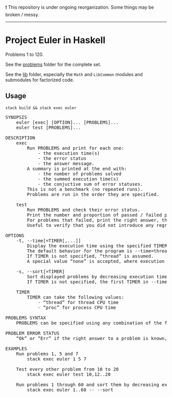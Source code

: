 :exclamation: This repository is under ongoing reorganization. Some things may be broken / messy.

------------------------------


# Project Euler in Haskell

Problems 1 to 120.

See the [problems](problems) folder for the complete set.

See the [lib](lib) folder, especially the `Math` and `LibCommon` modules and submodules for factorized code.


## Usage

`stack build && stack exec euler`

<pre>
SYNOPSIS
    euler [exec] [OPTION]... [PROBLEMS]...
    euler test [PROBLEMS]...

DESCRIPTION
    exec
        Run PROBLEMS and print for each one:
            - the execution time(s)
            - the error status
            - the answer message.
        A summary is printed at the end with:
            - the number of problems solved
            - the summed execution time(s)
            - the conjuctive sum of error statuses.
        This is not a benchmark (no repeated runs).
        Problems are run in the order they are specified.

    test
        Run PROBLEMS and check their error status.
        Print the number and proportion of passed / failed problems.
        For problems that failed, print the right answer, the current result, and the message.
        Useful to verify that you did not introduce any regression.

OPTIONS
    -t, --time[=TIMER[,...]]
        Display the execution time using the specified TIMER(s).
        The default behavior for the program is --time=thread.
        If TIMER is not specified, “thread” is assumed.
        A special value “none” is accepted, where execution times are not displayed.

    -s, --sort[=TIMER]
        Sort displayed problems by decreasing execution time.
        If TIMER is not specified, the first TIMER in --time is used, or “thread” if --time=none.

    TIMER
        TIMER can take the following values:
            - “thread” for thread CPU time
            - “proc” for process CPU time

PROBLEMS SYNTAX
    PROBLEMS can be specified using any combination of the following syntaxes, separated by spaces: X, X..Y and X,Y..Z.

PROBLEM ERROR STATUS
    “Ok” or “Err” if the right answer to a problem is known, “---” otherwise.

EXAMPLES
    Run problems 1, 5 and 7
        stack exec euler 1 5 7

    Test every other problem from 10 to 20
        stack exec euler test 10,12..20

    Run problems 1 through 60 and sort them by decreasing execution time
        stack exec euler 1..60 -- --sort
</pre>
